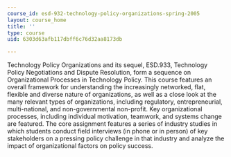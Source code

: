 ```yaml
---
course_id: esd-932-technology-policy-organizations-spring-2005
layout: course_home
title: ''
type: course
uid: 6303d63afb117dbff6c76d32aa8173db

---
```

Technology Policy Organizations and its sequel, ESD.933, Technology Policy Negotiations and Dispute Resolution, form a sequence on Organizational Processes in Technology Policy. This course features an overall framework for understanding the increasingly networked, flat, flexible and diverse nature of organizations, as well as a close look at the many relevant types of organizations, including regulatory, entrepreneurial, multi-national, and non-governmental non-profit. Key organizational processes, including individual motivation, teamwork, and systems change are featured. The core assignment features a series of industry studies in which students conduct field interviews (in phone or in person) of key stakeholders on a pressing policy challenge in that industry and analyze the impact of organizational factors on policy success.
